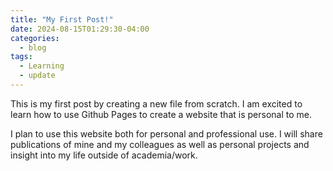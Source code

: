 ```yaml
---
title: "My First Post!"
date: 2024-08-15T01:29:30-04:00
categories:
  - blog
tags:
  - Learning
  - update
---
```


This is my first post by creating a new file from scratch. I am excited to learn how to use Github Pages to create a website that is personal to me. 

I plan to use this website both for personal and professional use.
I will share publications of mine and my colleagues as well as personal projects and insight into my life outside of academia/work. 
